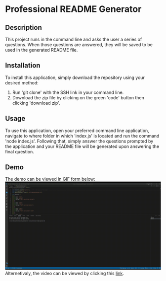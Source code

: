 # Professional README Generator

## Description
This project runs in the command line and asks the user a series of questions. When those questions are answered, they will be saved to be used in the generated README file.

## Installation
To install this application, simply download the repository using your desired method:
1. Run 'git clone' with the SSH link in your command line.
2. Download the zip file by clicking on the green 'code' button then clicking 'download zip'.

## Usage
To use this application, open your preferred command line application, navigate to where folder in which 'index.js' is located and run the command 'node index.js'. Following that, simply answer the questions prompted by the application and your README file will be generated upon answering the final question.

## Demo
The demo can be viewed in GIF form below:
<img src="./assets/recordings/gif_demo.gif">
Alternetivaly, the video can be viewed by clicking this <a href='https://watch.screencastify.com/v/bB77OddPcbV1PQT4hvUT'>link</a>.

